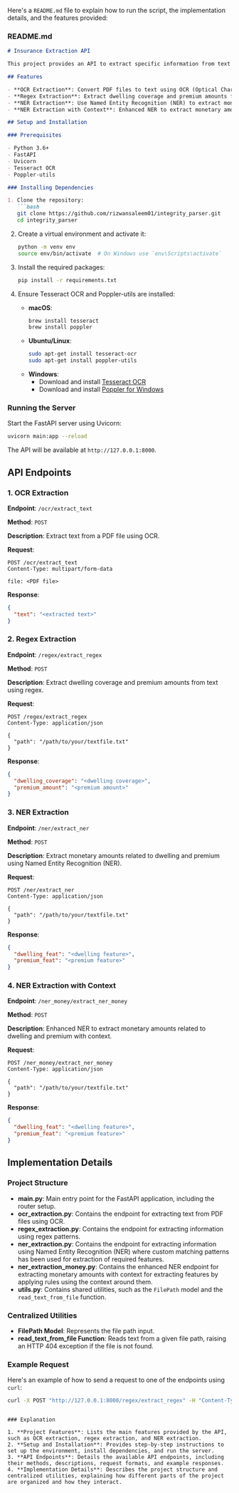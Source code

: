 Here's a `README.md` file to explain how to run the script, the implementation details, and the features provided:

### README.md

```markdown
# Insurance Extraction API

This project provides an API to extract specific information from text files, such as dwelling coverage and premium amounts. It uses various techniques including OCR, regex, and Named Entity Recognition (NER) to process the input files.

## Features

- **OCR Extraction**: Convert PDF files to text using OCR (Optical Character Recognition).
- **Regex Extraction**: Extract dwelling coverage and premium amounts from text using regex patterns.
- **NER Extraction**: Use Named Entity Recognition (NER) to extract monetary amounts related to dwelling and premium.
- **NER Extraction with Context**: Enhanced NER to extract monetary amounts with context.

## Setup and Installation

### Prerequisites

- Python 3.6+
- FastAPI
- Uvicorn
- Tesseract OCR
- Poppler-utils

### Installing Dependencies

1. Clone the repository:
   ```bash
   git clone https://github.com/rizwansaleem01/integrity_parser.git
   cd integrity_parser
   ```

2. Create a virtual environment and activate it:
   ```bash
   python -m venv env
   source env/bin/activate  # On Windows use `env\Scripts\activate`
   ```

3. Install the required packages:
   ```bash
   pip install -r requirements.txt
   ```

4. Ensure Tesseract OCR and Poppler-utils are installed:
   - **macOS**:
     ```bash
     brew install tesseract
     brew install poppler
     ```
   - **Ubuntu/Linux**:
     ```bash
     sudo apt-get install tesseract-ocr
     sudo apt-get install poppler-utils
     ```
   - **Windows**:
     - Download and install [Tesseract OCR](https://github.com/UB-Mannheim/tesseract/wiki)
     - Download and install [Poppler for Windows](http://blog.alivate.com.au/poppler-windows/)

### Running the Server

Start the FastAPI server using Uvicorn:

```bash
uvicorn main:app --reload
```

The API will be available at `http://127.0.0.1:8000`.

## API Endpoints

### 1. OCR Extraction

**Endpoint**: `/ocr/extract_text`

**Method**: `POST`

**Description**: Extract text from a PDF file using OCR.

**Request**:
```http
POST /ocr/extract_text
Content-Type: multipart/form-data

file: <PDF file>
```

**Response**:
```json
{
  "text": "<extracted text>"
}
```

### 2. Regex Extraction

**Endpoint**: `/regex/extract_regex`

**Method**: `POST`

**Description**: Extract dwelling coverage and premium amounts from text using regex.

**Request**:
```http
POST /regex/extract_regex
Content-Type: application/json

{
  "path": "/path/to/your/textfile.txt"
}
```

**Response**:
```json
{
  "dwelling_coverage": "<dwelling coverage>",
  "premium_amount": "<premium amount>"
}
```

### 3. NER Extraction

**Endpoint**: `/ner/extract_ner`

**Method**: `POST`

**Description**: Extract monetary amounts related to dwelling and premium using Named Entity Recognition (NER).

**Request**:
```http
POST /ner/extract_ner
Content-Type: application/json

{
  "path": "/path/to/your/textfile.txt"
}
```

**Response**:
```json
{
  "dwelling_feat": "<dwelling feature>",
  "premium_feat": "<premium feature>"
}
```

### 4. NER Extraction with Context

**Endpoint**: `/ner_money/extract_ner_money`

**Method**: `POST`

**Description**: Enhanced NER to extract monetary amounts related to dwelling and premium with context.

**Request**:
```http
POST /ner_money/extract_ner_money
Content-Type: application/json

{
  "path": "/path/to/your/textfile.txt"
}
```

**Response**:
```json
{
  "dwelling_feat": "<dwelling feature>",
  "premium_feat": "<premium feature>"
}
```

## Implementation Details

### Project Structure

- **main.py**: Main entry point for the FastAPI application, including the router setup.
- **ocr_extraction.py**: Contains the endpoint for extracting text from PDF files using OCR.
- **regex_extraction.py**: Contains the endpoint for extracting information using regex patterns.
- **ner_extraction.py**: Contains the endpoint for extracting information using Named Entity Recognition (NER) where custom matching patterns has been used for extraction of required features.
- **ner_extraction_money.py**: Contains the enhanced NER endpoint for extracting monetary amounts with context for extracting features by applying rules using the context around them.
- **utils.py**: Contains shared utilities, such as the `FilePath` model and the `read_text_from_file` function.

### Centralized Utilities

- **FilePath Model**: Represents the file path input.
- **read_text_from_file Function**: Reads text from a given file path, raising an HTTP 404 exception if the file is not found.

### Example Request

Here's an example of how to send a request to one of the endpoints using `curl`:

```bash
curl -X POST "http://127.0.0.1:8000/regex/extract_regex" -H "Content-Type: application/json" -d '{"path": "/path/to/your/textfile.txt"}'
```

```

### Explanation

1. **Project Features**: Lists the main features provided by the API, such as OCR extraction, regex extraction, and NER extraction.
2. **Setup and Installation**: Provides step-by-step instructions to set up the environment, install dependencies, and run the server.
3. **API Endpoints**: Details the available API endpoints, including their methods, descriptions, request formats, and example responses.
4. **Implementation Details**: Describes the project structure and centralized utilities, explaining how different parts of the project are organized and how they interact.
